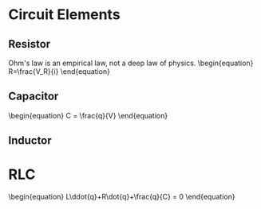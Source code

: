 # Circuit Elements

## Resistor

Ohm's law is an empirical law, not a deep law of physics.
\begin{equation}
R=\frac{V_R}{i}
\end{equation}

## Capacitor

\begin{equation}
C = \frac{q}{V}
\end{equation}

## Inductor

# RLC

\begin{equation}
L\ddot{q}+R\dot{q}+\frac{q}{C} = 0
\end{equation}